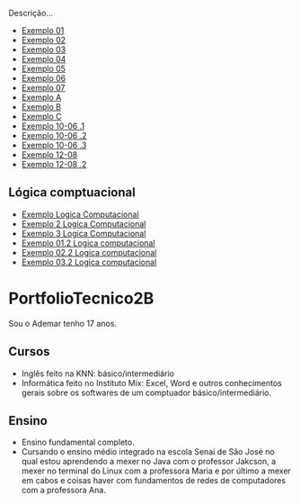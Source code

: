 Descrição...

* [Exemplo 01](FundamentosdeTI/Exemplos/Exe1.sh)
* [Exemplo 02](FundamentosdeTI/Exemplos/Exe02.sh)
* [Exemplo 03](FundamentosdeTI/Exemplos/Exe03.sh)
* [Exemplo 04](FundamentosdeTI/Exemplos/Exe4.sh)
* [Exemplo 05](FundamentosdeTI/Exemplos/Exe5.sh)
* [Exemplo 06](FundamentosdeTI/Exemplos/Exe6.sh)
* [Exemplo 07](FundamentosdeTI/Exemplos/Exe7.sh)
* [Exemplo A](FundamentosdeTI/Exemplos/01-07-2021ExeA.sh)
* [Exemplo B](FundamentosdeTI/Exemplos/01-07-2021ExeB.sh)
* [Exemplo C](FundamentosdeTI/Exemplos/01-07-2021ExeC.sh)
* [Exemplo 10-06 .1](FundamentosdeTI/Exemplos/10-06.Exe1.sh)
* [Exemplo 10-06 .2](FundamentosdeTI/Exemplos/10-06.Exe2.sh)
* [Exemplo 10-06 .3](FundamentosdeTI/Exemplos/10-06.Exe3.sh)
* [Exemplo 12-08](FundamentosdeTI/Exemplos/Aula12-08.sh)
* [Exemplo 12-08 .2](FundamentosdeTI/Exemplos/Aula02-12-08.sh)

## Lógica comptuacional
* [Exemplo Logica Computacional](Logica_Computacional/Exemplo_Jackson.java)
* [Exemplo 2 Logica Computacional](Logica_Computacional/Exemplo_Jackson2.java)
* [Exemplo 3 Logica Computacional](Logica_Computacional/Exemplo_Jackson3.java) 
* [Exemplo 01.2 Logica computacional](Logica_Computacional/Exemp1.java)
* [Exemplo 02.2 Logica computacional](Logica_Computacional/Exemp2.java)
* [Exemplo 03.2 Logica computacional](Logica_Computacional/Exemp3.java)

# PortfolioTecnico2B
Sou o Ademar tenho 17 anos.
## Cursos
* Inglês feito na KNN: básico/intermediário
* Informática feito no Instituto Mix: Excel, Word e outros conhecimentos gerais sobre os softwares de um comptuador básico/intermediário.
## Ensino 
* Ensino fundamental completo.
* Cursando o ensino médio integrado na escola Senai de São José no qual estou aprendendo a mexer no Java com o professor Jakcson, a mexer no terminal do Linux com a professora Maria e por último a mexer em cabos e coisas haver com fundamentos de redes de computadores com a professora Ana.
